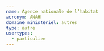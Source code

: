 ```yaml
---
name: Agence nationale de l’habitat
acronym: ANAH
domaine_ministeriel: autres
type: autre
usertypes:
  - particulier
---
```

